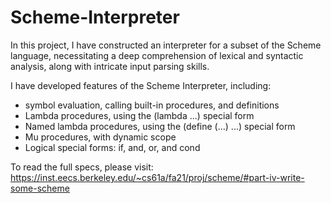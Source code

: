 # Scheme-Interpreter
In this project, I have constructed an interpreter for a subset of the Scheme language, necessitating a deep comprehension of lexical and syntactic analysis, along with intricate input parsing skills.

I have developed features of the Scheme Interpreter, including:
- symbol evaluation, calling built-in procedures, and definitions
- Lambda procedures, using the (lambda ...) special form
- Named lambda procedures, using the (define (...) ...) special form
- Mu procedures, with dynamic scope
- Logical special forms: if, and, or, and cond

To read the full specs, please visit: https://inst.eecs.berkeley.edu/~cs61a/fa21/proj/scheme/#part-iv-write-some-scheme
